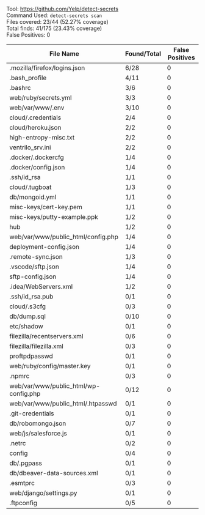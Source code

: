Tool: https://github.com/Yelp/detect-secrets  
Command Used: `detect-secrets scan`  
Files covered: 23/44 (52.27% coverage)  
Total finds: 41/175 (23.43% coverage)  
False Positives: 0  

File Name                              |  Found/Total   | False Positives |
---------------------------------------|----------------|-----------------|
.mozilla/firefox/logins.json           | 6/28 | 0
.bash_profile                          | 4/11 | 0
.bashrc                                | 3/6 | 0
web/ruby/secrets.yml                   | 3/3 | 0
web/var/www/.env                       | 3/10 | 0
cloud/.credentials                     | 2/4 | 0
cloud/heroku.json                      | 2/2 | 0
high-entropy-misc.txt                  | 2/2 | 0
ventrilo_srv.ini                       | 2/2 | 0
.docker/.dockercfg                     | 1/4 | 0
.docker/config.json                    | 1/4 | 0
.ssh/id_rsa                            | 1/1 | 0
cloud/.tugboat                         | 1/3 | 0
db/mongoid.yml                         | 1/1 | 0
misc-keys/cert-key.pem                 | 1/1 | 0
misc-keys/putty-example.ppk            | 1/2 | 0
hub                                    | 1/2 | 0
web/var/www/public_html/config.php     | 1/4 | 0
deployment-config.json                 | 1/4 | 0
.remote-sync.json                      | 1/3 | 0
.vscode/sftp.json                      | 1/4 | 0
sftp-config.json                       | 1/4 | 0
.idea/WebServers.xml                   | 1/2 | 0
.ssh/id_rsa.pub                        | 0/1 | 0
cloud/.s3cfg                           | 0/3 | 0
db/dump.sql                            | 0/10 | 0
etc/shadow                             | 0/1 | 0
filezilla/recentservers.xml            | 0/6 | 0
filezilla/filezilla.xml                | 0/3 | 0
proftpdpasswd                          | 0/1 | 0
web/ruby/config/master.key             | 0/1 | 0
.npmrc                                 | 0/3 | 0
web/var/www/public_html/wp-config.php  | 0/12 | 0
web/var/www/public_html/.htpasswd      | 0/1 | 0
.git-credentials                       | 0/1 | 0
db/robomongo.json                      | 0/7 | 0
web/js/salesforce.js                   | 0/1 | 0
.netrc                                 | 0/2 | 0
config                                 | 0/4 | 0
db/.pgpass                             | 0/1 | 0
db/dbeaver-data-sources.xml            | 0/1 | 0
.esmtprc                               | 0/3 | 0
web/django/settings.py                 | 0/1 | 0
.ftpconfig                             | 0/5 | 0
